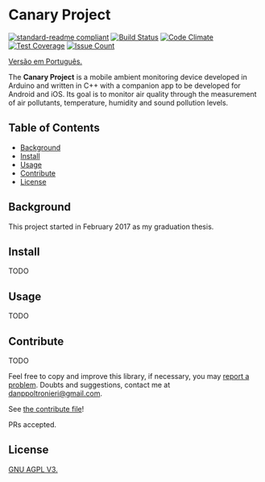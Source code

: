 # Canary Project

[![standard-readme compliant](https://img.shields.io/badge/readme%20style-standard-brightgreen.svg?style=flat-square)](https://github.com/RichardLitt/standard-readme)
[![Build Status](https://travis-ci.org/dpoltronieri/Canary.svg?branch=master)](https://travis-ci.org/dpoltronieri/Canary)
[![Code Climate](https://codeclimate.com/github/dpoltronieri/Canary/badges/gpa.svg)](https://codeclimate.com/github/dpoltronieri/Canary)
[![Test Coverage](https://codeclimate.com/github/dpoltronieri/Canary/badges/coverage.svg)](https://codeclimate.com/github/dpoltronieri/Canary/coverage)
[![Issue Count](https://codeclimate.com/github/dpoltronieri/Canary/badges/issue_count.svg)](https://codeclimate.com/github/dpoltronieri/Canary)

[Versão em Português.](README_PTBR.md)

The **Canary Project** is a mobile ambient monitoring device developed in Arduino and written in C++ with a companion app to be developed for Android and iOS.
Its goal is to monitor air quality through the measurement of air pollutants, temperature, humidity and sound pollution levels.


## Table of Contents
- [Background](#background)
- [Install](#install)
- [Usage](#usage)
- [Contribute](#contribute)
- [License](#license)

## Background
This project started in February 2017 as my graduation thesis.

## Install
TODO

## Usage
TODO

## Contribute

TODO

Feel free to copy and improve this library, if necessary, you may [report a problem](https://github.com/dpoltronieri/Canary/issues/new). Doubts and suggestions, contact me at <danppoltronieri@gmail.com>.

See [the contribute file](contribute.md)!

PRs accepted.

## License

[GNU AGPL V3.](LICENSE)
